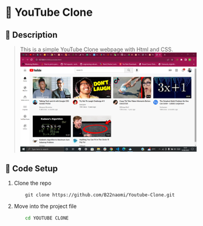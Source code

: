 # :construction: YouTube Clone
## 💬 Description
> This is a simple YouTube Clone webpage with Html and CSS.
![desc](./YouTube.png)

## 🔧 Code Setup
   1. Clone the repo
        ```
            git clone https://github.com/B22naomi/Youtube-Clone.git

        ```
   1. Move into the project file
        ```bash
            cd YOUTUBE CLONE

        ```
  